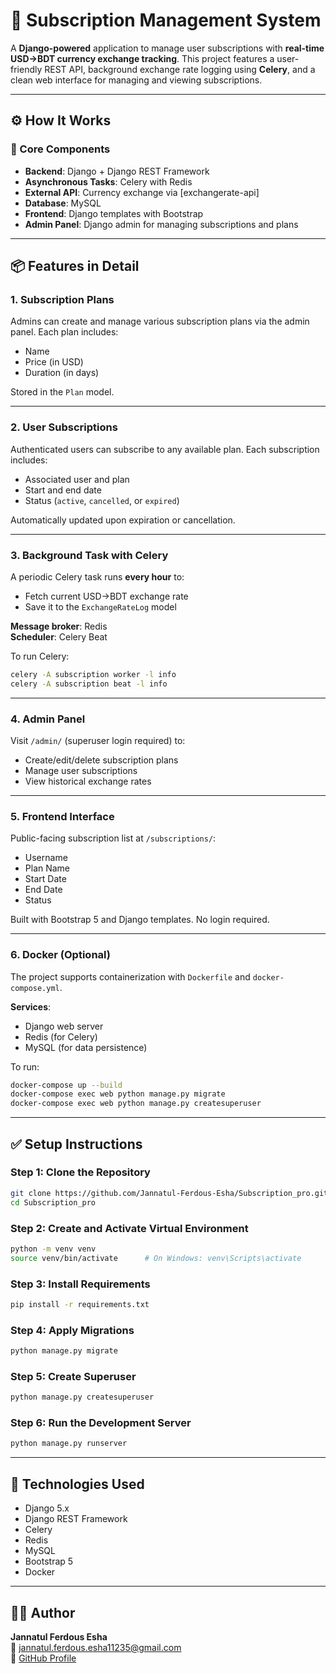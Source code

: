 # 🧾 Subscription Management System

A **Django-powered** application to manage user subscriptions with **real-time USD→BDT currency exchange tracking**. This project features a user-friendly REST API, background exchange rate logging using **Celery**, and a clean web interface for managing and viewing subscriptions.

---

## ⚙️ How It Works

### 🔗 Core Components

- **Backend**: Django + Django REST Framework  
- **Asynchronous Tasks**: Celery with Redis  
- **External API**: Currency exchange via [exchangerate-api]  
- **Database**: MySQL   
- **Frontend**: Django templates with Bootstrap  
- **Admin Panel**: Django admin for managing subscriptions and plans  

---

## 📦 Features in Detail

### 1. Subscription Plans

Admins can create and manage various subscription plans via the admin panel. Each plan includes:

- Name  
- Price (in USD)  
- Duration (in days)  

Stored in the `Plan` model.

---

### 2. User Subscriptions

Authenticated users can subscribe to any available plan. Each subscription includes:

- Associated user and plan  
- Start and end date  
- Status (`active`, `cancelled`, or `expired`)  

Automatically updated upon expiration or cancellation.

---

### 3. Background Task with Celery

A periodic Celery task runs **every hour** to:

- Fetch current USD→BDT exchange rate  
- Save it to the `ExchangeRateLog` model  

**Message broker**: Redis  
**Scheduler**: Celery Beat  

To run Celery:

```bash
celery -A subscription worker -l info
celery -A subscription beat -l info
```

---

### 4. Admin Panel

Visit `/admin/` (superuser login required) to:

- Create/edit/delete subscription plans  
- Manage user subscriptions  
- View historical exchange rates  

---

### 5. Frontend Interface

Public-facing subscription list at `/subscriptions/`:

- Username  
- Plan Name  
- Start Date  
- End Date  
- Status  

Built with Bootstrap 5 and Django templates. No login required.

---

### 6. Docker (Optional)

The project supports containerization with `Dockerfile` and `docker-compose.yml`.

**Services**:

- Django web server  
- Redis (for Celery)  
- MySQL (for data persistence)  

To run:

```bash
docker-compose up --build
docker-compose exec web python manage.py migrate
docker-compose exec web python manage.py createsuperuser
```

---

## ✅ Setup Instructions

### Step 1: Clone the Repository

```bash
git clone https://github.com/Jannatul-Ferdous-Esha/Subscription_pro.git
cd Subscription_pro
```

### Step 2: Create and Activate Virtual Environment

```bash
python -m venv venv
source venv/bin/activate      # On Windows: venv\Scripts\activate
```

### Step 3: Install Requirements

```bash
pip install -r requirements.txt
```

### Step 4: Apply Migrations

```bash
python manage.py migrate
```

### Step 5: Create Superuser

```bash
python manage.py createsuperuser
```

### Step 6: Run the Development Server

```bash
python manage.py runserver
```

---

## 🧪 Technologies Used

- Django 5.x  
- Django REST Framework  
- Celery  
- Redis  
- MySQL  
- Bootstrap 5  
- Docker 

---

## 👩‍💻 Author

**Jannatul Ferdous Esha**  
📧 jannatul.ferdous.esha11235@gmail.com  
🔗 [GitHub Profile](https://github.com/Jannatul-Ferdous-Esha)
